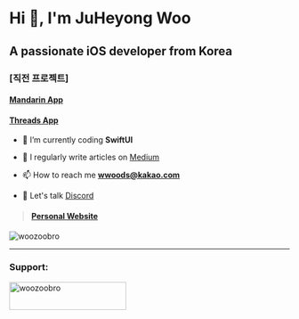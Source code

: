 

# Hi 👋, I'm JuHeyong Woo
## A passionate iOS developer from Korea


### [직전 프로젝트]
#### [Mandarin App](https://github.com/woozoobro/About_Mandarin.git)
#### [Threads App](https://github.com/woozoobro/ThreadsClone)

- 🌱 I’m currently coding **SwiftUI**

- 📝 I regularly write articles on [Medium](https://medium.com/@woozoobro)

- 📫 How to reach me **wwoods@kakao.com**

- 🧵 Let's talk [Discord](https://discord.com/invite/5e5fTenSQt)

> #### [Personal Website](https://woozoobro.life)

<p align="left"> <img src="https://komarev.com/ghpvc/?username=woozoobro&label=Profile%20views&color=0e75b6&style=flat" alt="woozoobro" /> </p>




___
<h3 align="left">Support:</h3>
<p><a href="https://www.buymeacoffee.com/woozoobro"> <img align="left" src="https://cdn.buymeacoffee.com/buttons/v2/default-yellow.png" height="50" width="210" alt="woozoobro" /></a></p><br><br>
